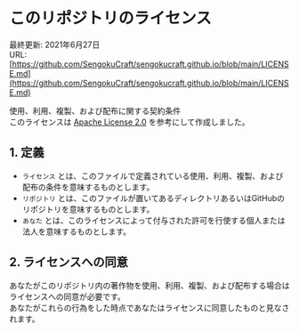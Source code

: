 # このリポジトリのライセンス

最終更新: 2021年6月27日  
URL: [https://github.com/SengokuCraft/sengokucraft.github.io/blob/main/LICENSE.md](https://github.com/SengokuCraft/sengokucraft.github.io/blob/main/LICENSE.md)  

使用、利用、複製、および配布に関する契約条件  
このライセンスは [Apache License 2.0](https://www.apache.org/licenses/LICENSE-2.0) を参考にして作成しました。  

## 1. 定義

- `ライセンス` とは、このファイルで定義されている使用、利用、複製、および配布の条件を意味するものとします。
- `リポジトリ` とは、このファイルが置いてあるディレクトリあるいはGitHubのリポジトリを意味するものとします。
- `あなた` とは、このライセンスによって付与された許可を行使する個人または法人を意味するものとします。

## 2. ライセンスへの同意

あなたがこのリポジトリ内の著作物を使用、利用、複製、および配布する場合はライセンスへの同意が必要です。  
あなたがこれらの行為をした時点であなたはライセンスに同意したものと見なされます。  
